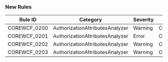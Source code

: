 ﻿### New Rules

Rule ID | Category | Severity | Notes
--------|----------|----------|-------
COREWCF_0200 | AuthorizationAttributesAnalyzer | Warning  | COREWCF_0200_DiagnosticDescriptors
COREWCF_0201 | AuthorizationAttributesAnalyzer | Error    | COREWCF_0201_DiagnosticDescriptors
COREWCF_0202 | AuthorizationAttributesAnalyzer | Warning  | COREWCF_0202_DiagnosticDescriptors
COREWCF_0203 | AuthorizationAttributesAnalyzer | Warning  | COREWCF_0203_DiagnosticDescriptors
